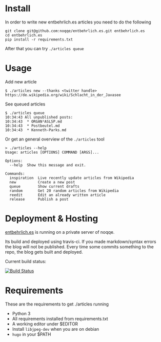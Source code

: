 # Install

In order to write new entbehrlich.es articles you need to do the following
 
```
git clone git@github.com:noqqe/entbehrlich.es.git entbehrlich.es
cd entbehrlich.es
pip install -r requirements.txt
```

After that you can try `./articles queue` 

# Usage

Add new article

```
$ ./articles new --thanks <twitter handle> https://de.wikipedia.org/wiki/Schlacht_in_der_Javasee
```

See queued articles 

```
$ ./articles queue
10:34:43 All unpublished posts:
10:34:43  * ORGAN²ASLSP.md
10:34:43  * Postbeutel.md
10:34:43  * Kenneth-Parks.md
```

Or get an general overview of the `./articles` tool

```
> ./articles --help
Usage: articles [OPTIONS] COMMAND [ARGS]...

Options:
  --help  Show this message and exit.

Commands:
  inspiration  Live recently update articles from Wikipedia
  new          Create a new post
  queue        Show current drafts
  random       Get 20 random articles from Wikipedia
  reedit       Edit an already written article
  release      Publish a post
```

# Deployment & Hosting

[entbehrlich.es](https://entbehrlich.es) is running on a private server of noqqe.

Its build and deployed using travis-ci. If you made markdown/syntax errors the blog will
not be published. Every time some commits something to the repo, the blog gets built and deployed.

Current build status:

[![Build Status](https://travis-ci.org/noqqe/entbehrlich.es.svg?branch=master)](https://travis-ci.org/noqqe/entbehrlich.es)

# Requirements

These are the requirements to get ./articles running 

* Python 3
* All requirements installed from requirements.txt
* A working editor under $EDITOR
* Install `libjpeg-dev` when you are on debian
* `hugo` in your $PATH
